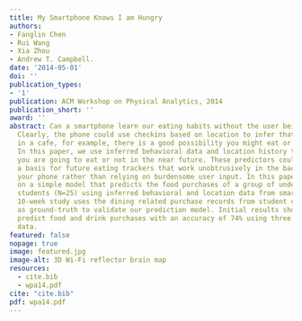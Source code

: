 ```yaml
---
title: My Smartphone Knows I am Hungry
authors:
- Fanglin Chen
- Rui Wang
- Xia Zhou
- Andrew T. Campbell.
date: '2014-05-01'
doi: ''
publication_types:
- '1'
publication: ACM Workshop on Physical Analytics, 2014
publication_short: ''
award: ''
abstract: Can a smartphone learn our eating habits without the user being in the loop?
  Clearly, the phone could use checkins based on location to infer that if you were
  in a cafe, for example, there is a good possibility you might eat or drink something.
  In this paper, we use inferred behavioral data and location history to predict if
  you are going to eat or not in the near future. These predictors could serve as
  a basis for future eating trackers that work unobtrusively in the background of
  your phone rather than relying on burdensome user input. In this paper, we report
  on a simple model that predicts the food purchases of a group of undergraduate college
  students (N=25) using inferred behavioral and location data from smartphones. The
  10-week study uses the dining related purchase records from student college cards
  as ground-truth to validate our prediction model. Initial results show that we can
  predict food and drink purchases with an accuracy of 74% using three weeks of training
  data.
featured: false
nopage: true
image: featured.jpg
image-alt: 3D Wi-Fi reflector brain map
resources:
  - cite.bib
  - wpa14.pdf
cite: "cite.bib"
pdf: wpa14.pdf
---
```


